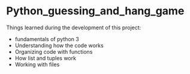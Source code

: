 # Python_guessing_and_hang_game
Things learned during the development of this project:
 - fundamentals of python 3
 - Understanding how the code works
 - Organizing code with functions
 - How list and tuples work
 - Working with files
